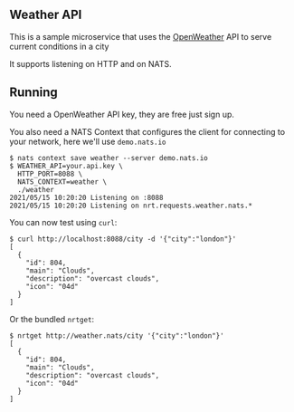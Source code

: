 ## Weather API 

This is a sample microservice that uses the [OpenWeather](https://openweathermap.org/) API to serve current conditions in a city

It supports listening on HTTP and on NATS.

## Running

You need a OpenWeather API key, they are free just sign up.

You also need a NATS Context that configures the client for connecting to your network, here we'll use `demo.nats.io`

```
$ nats context save weather --server demo.nats.io
$ WEATHER_API=your.api.key \
  HTTP_PORT=8088 \
  NATS_CONTEXT=weather \
  ./weather
2021/05/15 10:20:20 Listening on :8088
2021/05/15 10:20:20 Listening on nrt.requests.weather.nats.* 
```

You can now test using `curl`:

```
$ curl http://localhost:8088/city -d '{"city":"london"}'
[
  {
    "id": 804,
    "main": "Clouds",
    "description": "overcast clouds",
    "icon": "04d"
  }
]
```

Or the bundled `nrtget`:

```
$ nrtget http://weather.nats/city '{"city":"london"}'
[
  {
    "id": 804,
    "main": "Clouds",
    "description": "overcast clouds",
    "icon": "04d"
  }
]
```
